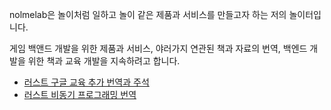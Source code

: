 nolmelab은 놀이처럼 일하고 놀이 같은 제품과 서비스를 만들고자 하는
저의 놀이터입니다.

게임 백앤드 개발을 위한 제품과 서비스, 야러가지 연관된 책과 자료의 번역,
백엔드 개발을 위한 책과 교육 개발을 지속하려고 합니다.

- [러스트 구글 교육 추가 번역과 주석](https://nolmelab.gitbook.io/rust-course)
- [러스트 비동기 프로그래밍 번역](https://nolmelab.gitbook.io/rust-async)

